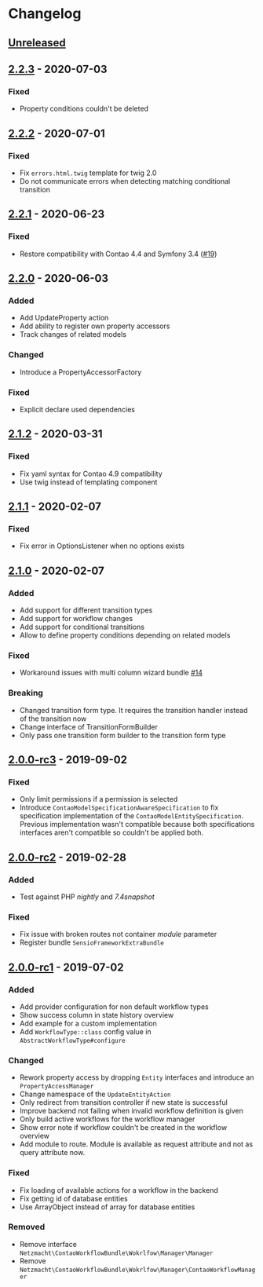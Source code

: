 # Changelog

## [Unreleased]

## [2.2.3] - 2020-07-03

### Fixed

 - Property conditions couldn't be deleted

## [2.2.2] - 2020-07-01

### Fixed
 
 - Fix `errors.html.twig` template for twig 2.0
 - Do not communicate errors when detecting matching conditional transition

## [2.2.1] - 2020-06-23

### Fixed
 - Restore compatibility with Contao 4.4 and Symfony 3.4 ([#19](https://github.com/netzmacht/contao-workflow/issues/19))

## [2.2.0] - 2020-06-03

### Added

 - Add UpdateProperty action
 - Add ability to register own property accessors
 - Track changes of related models
 
### Changed
 - Introduce a PropertyAccessorFactory
 
### Fixed

 - Explicit declare used dependencies 

## [2.1.2] - 2020-03-31

### Fixed

 - Fix yaml syntax for Contao 4.9 compatibility
 - Use twig instead of templating component

## [2.1.1] - 2020-02-07

### Fixed

 - Fix error in OptionsListener when no options exists

## [2.1.0] - 2020-02-07

### Added

 - Add support for different transition types
 - Add support for workflow changes
 - Add support for conditional transitions
 - Allow to define property conditions depending on related models
 
### Fixed

 - Workaround issues with multi column wizard bundle [#14](https://github.com/netzmacht/contao-workflow/issues/14)

### Breaking

 - Changed transition form type. It requires the transition handler instead of the transition now
 - Change interface of TransitionFormBuilder
 - Only pass one transition form builder to the transition form type

## [2.0.0-rc3] - 2019-09-02

### Fixed
 
 - Only limit permissions if a permission is selected 
 - Introduce `ContaoModelSpecificationAwareSpecification` to fix specification implementation of the 
   `ContaoModelEntitySpecification`. Previous implementation wasn't compatible because both specifications interfaces
   aren't compatible so couldn't be applied both.

## [2.0.0-rc2] - 2019-02-28

### Added
 
  - Test against PHP *nightly* and *7.4snapshot*

### Fixed

  - Fix issue with broken routes not container *module* parameter
  - Register bundle `SensioFrameworkExtraBundle`

## [2.0.0-rc1] - 2019-07-02

### Added

 - Add provider configuration for non default workflow types
 - Show success column in state history overview
 - Add example for a custom implementation
 - Add `WorkflowType::class` config value in `AbstractWorkflowType#configure`
 
### Changed

 - Rework property access by dropping `Entity` interfaces and introduce an `PropertyAccessManager`
 - Change namespace of the `UpdateEntityAction`
 - Only redirect from transition controller if new state is successful
 - Improve backend not failing when invalid workflow definition is given
 - Only build active workflows for the workflow manager
 - Show error note if workflow couldn't be created in the workflow overview
 - Add module to route. Module is available as request attribute and not as query attribute now.
 
### Fixed

 - Fix loading of available actions for a workflow in the backend
 - Fix getting id of database entities 
 - Use ArrayObject instead of array for database entities
 
### Removed

 - Remove interface `Netzmacht\ContaoWorkflowBundle\Wokrlfow\Manager\Manager`
 - Remove `Netzmacht\ContaoWorkflowBundle\Wokrlfow\Manager\ContaoWorkflowManager`

[Unreleased]: https://github.com/netzmacht/contao-workflow/compare/master...develop
[2.2.3]: https://github.com/netzmacht/contao-workflow/compare/2.2.2...2.2.3
[2.2.2]: https://github.com/netzmacht/contao-workflow/compare/2.2.1...2.2.2
[2.2.1]: https://github.com/netzmacht/contao-workflow/compare/2.2.0...2.2.1
[2.2.0]: https://github.com/netzmacht/contao-workflow/compare/2.1.2...2.2.0
[2.1.2]: https://github.com/netzmacht/contao-workflow/compare/2.0.1...2.1.2
[2.1.1]: https://github.com/netzmacht/contao-workflow/compare/2.0.0...2.1.1
[2.1.0]: https://github.com/netzmacht/contao-workflow/compare/2.0.0-rc3...2.1.0
[2.0.0-rc3]: https://github.com/netzmacht/contao-workflow/compare/2.0.0-rc2...2.0.0-rc3
[2.0.0-rc2]: https://github.com/netzmacht/contao-workflow/compare/2.0.0-rc1...2.0.0-rc2
[2.0.0-rc1]: https://github.com/netzmacht/contao-workflow/compare/2.0.0-beta1...2.0.0-rc1

